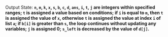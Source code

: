 Output State: **`n`, `m`, `k`, `x`, `s`, `b`, `c`, `d`, `ans`, `i`, `t`, `j` are integers within specified ranges; `t` is assigned a value based on conditions; if `i` is equal to `m`, then `t` is assigned the value of `x`, otherwise `t` is assigned the value at index `i` of list `a`; if `b[i]` is greater than `s`, the loop continues without updating any variables; `j` is assigned 0; `s_left` is decreased by the value of `d[j]`.**